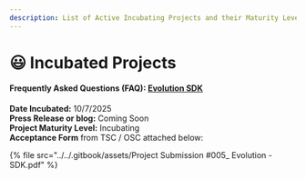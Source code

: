 ```yaml
---
description: List of Active Incubating Projects and their Maturity Levels
---
```


# 😃 Incubated Projects

#### Frequently Asked Questions (FAQ): [Evolution SDK](incubated-projects/evolution-sdk-no-witness-labs.md)

**Date Incubated:** 10/7/2025\
**Press Release or blog:** Coming Soon\
**Project Maturity Level:** Incubating\
**Acceptance Form** from TSC / OSC attached below:

{% file src="../../.gitbook/assets/Project Submission #005_ Evolution - SDK.pdf" %}
